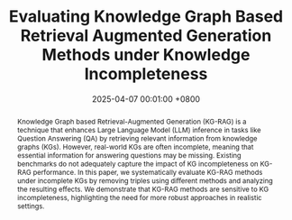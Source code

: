 ---
title:          "Evaluating Knowledge Graph Based Retrieval Augmented Generation Methods under Knowledge Incompleteness"
date:           2025-04-07 00:01:00 +0800
selected:       false
pub:            "IRISAI 2025 Symposium"
# pub_pre:        "Submitted to "
# pub_post:       'Under review.'
# pub_last:       ' <span class="badge badge-pill badge-publication badge-success">Poster</span>'
pub_date:       "2025"

tldr: Evaluating KG-based RAG on KG incompleteness

abstract: >-
    Knowledge Graph based Retrieval-Augmented Generation (KG-RAG) is a technique that enhances Large Language Model (LLM) inference in tasks like Question Answering (QA) by retrieving relevant information from knowledge graphs (KGs). However, real-world KGs are often incomplete, meaning that essential information for answering questions may be missing. Existing benchmarks do not adequately capture the impact of KG incompleteness on KG-RAG performance. In this paper, we systematically evaluate KG-RAG methods under incomplete KGs by removing triples using different methods and analyzing the resulting effects. We demonstrate that KG-RAG methods are sensitive to KG incompleteness, highlighting the need for more robust approaches in realistic settings.

cover: 
authors:
  - Dongzhuoran Zhou
  - Yuqicheng Zhu
  - <b>Yuan He</b>
  - Jiaoyan Chen
  - Evgeny Kharlamov
  - Steffen Staab

links:
  Preprint: https://arxiv.org/abs/2504.05163
---